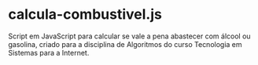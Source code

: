 # calcula-combustivel.js
Script em JavaScript para calcular se vale a pena abastecer com álcool ou gasolina, criado para a disciplina de Algoritmos do curso Tecnologia em Sistemas para a Internet.
